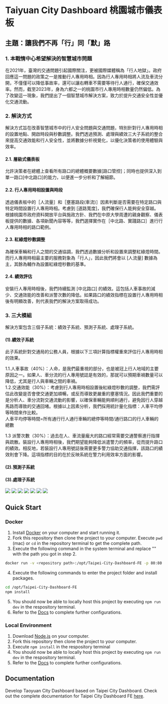 #   Taiyuan City Dashboard 桃園城市儀表板
## 主題：讓我們不再「行」同「默」路

### 1. 本戰情中心希望解決的智慧城市問題
在2021年，臺灣的交通問題引起國際關注，更被國際媒體稱為「行人地獄」。政府回應這一問題的政策之一是推動行人專用時相。因為行人專用時相將人流及車流分開，不僅僅可以降低事故率，還可以讓右轉車不需要等待行人通行，確保交通效率。然而，截至2023年，身為六都之一的桃園市行人專用時相數量仍然偏低。為了改變這一現象，我們提出了一個智慧城市解決方案，致力於提升交通安全性並優化交通流動。
### 2. 解決方式
解決方式旨在改善智慧城市中的行人安全問題與交通問題，特別針對行人專用時相的設置地點、開啟時段與秒數調整。我們透過預測、處理與績效三大子系統的整合來提高交通效能和行人安全性，並將數據分析視覺化，以優化決策者的使用體驗與效率。

#### 2.1. 層級式儀表板
允許決策者在總體上查看所有路口的總體概要數據[路口管控]；同時也提供深入到單一路口[中北路口]的能力，以便進一步分析和了解細節。
#### 2.2. 行人專用時相設置與時段
透過儀表板中的［人流量］和［壅塞路段(車流)］因素判斷是否需要在特定路口與特定時間設置行人專用時相。考慮到 [道路寬度]，我們確保行人能夠安全穿越。根據桃園市政府資料開放平台與施政方針、我們在中原大學周遭的親身觀察、儀表板提供的數據、各項新聞內容等等，我們選擇實作在［中北路、實踐路口］進行行人專用時相的路口範例。
#### 2.3. 紅綠燈秒數調整
為確保車輛和行人之間的交通協調，我們透過數據分析和設置來調整紅綠燈時間。而行人專用時相最主要的服務對象為「行人」，因此我們將會以 [人流量] 數據為主，其餘為輔作為設置紅綠燈秒數的基準。
#### 2.4. 績效評估
安裝行人專用時相後，我們持續監測 [中北路口] 的績效。這包括人車事故的減少、交通效能的改善和派警次數的降低。如果路口的績效指標在設置行人專用時相後有明顯改善，則代表我們的解決方案取得成功。

### 3. 三大模組
解決方案包含三個子系統：績效子系統、預測子系統、處理子系統。
#### (1).績效子系統
此子系統針對交通局的公務人員，根據以下三項計算指標權重來評估行人專用時相的效果。

1.1.人車事故（40%）：人命，是我們最重視的部分，也是被冠上行人地域的主要原因之一。如果人、車分流的行人專用號誌是有效的，那就可以預期車禍數量可以降低，尤其是行人與車輛之間的車禍。
<br />
1.2.交通效能（30%）：考慮到行人專用時相設置後紅綠燈秒數的調整，我們需評估此改變是否會使交通更加順暢，或反而導致更嚴重的壅塞情況。因此我們重要的是分析人、車分流對交通流動的影響，以確保車輛能夠順利通行，避免因行人穿越馬路而導致的交通回堵。根據以上因素分析，我們採用統計量化指標：人車平均停等時間來作比較。
<br />
    人車平均停等時間=所有通行行人通行車輛的總停等時間/通行路口的行人車輛的總數

1.3 派警次數（30%）：過去在人、車流量龐大的路口經常需要交通警察進行指揮與疏散。裝設行人專用時相後，我們期望能夠降低派遣警力的頻率，從而提升路口的績效。相反地，若裝設行人專用號誌後需要更多警力協助交通指揮，該路口的績效則會下降。這項指標的目的在於反映系統在警力利用效率方面的影響。
<br />

#### (2).預測子系統

#### (3).處理子系統


<img src='src/assets/images/dashboard_intersection.png'> 
<img src='src/assets/images/dashboard_zhongbei_intersection.png'> 
<img src='src/assets/images/map01.png'> 
<img src='src/assets/images/map02.png'> 
<img src='src/assets/images/map03.png'> 
<img src='src/assets/images/map04.png'> 
<img src='src/assets/images/component_detail.png'> 



## Quick Start

### Docker

1. Install [Docker](https://www.docker.com/products/docker-desktop/) on your computer and start running it.
2. Fork this repository then clone the project to your computer. Execute `pwd` (mac) or `cd` in the repository terminal to get the complete path.
3. Execute the following command in the system terminal and replace "<repository path>" with the path you got in step 2.

```bash
docker run -v <repository path>:/opt/Taipei-City-Dashboard-FE -p 80:80 -it node:18.18.1-alpine3.18  sh
```

4. Execute the following commands to enter the project folder and install packages.

```bash
cd /opt/Taipei-City-Dashboard-FE
npm install
```

5. You should now be able to locally host this project by executing `npm run dev` in the respository terminal.
6. Refer to the [Docs](https://tuic.gov.taipei/documentation/front-end/project-setup) to complete further configurations.

### Local Environment

1. Download [Node.js](https://nodejs.org/en) on your computer.
2. Fork this repository then clone the project to your computer.
3. Execute `npm install` in the respository terminal
4. You should now be able to locally host this project by executing `npm run dev` in the respository terminal.
5. Refer to the [Docs](https://tuic.gov.taipei/documentation/front-end/project-setup) to complete further configurations.

## Documentation
Develop Taoyuan City Dashboard based on Taipei City Dashboard.
Check out the complete documentation for Taipei City Dashboard FE [here](https://tuic.gov.taipei/documentation).
